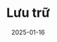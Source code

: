 ---
title: "Lưu trữ"
date: 2025-01-16
draft: false
layout: "archives"
url: "/archives/"
summary: "Tất cả bài viết trên blog"
ShowToc: false
ShowReadingTime: false
--- 